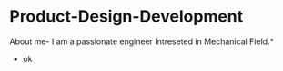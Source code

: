 # Product-Design-Development
  About me- I am a passionate engineer Intreseted in Mechanical Field.*
  * ok
  
